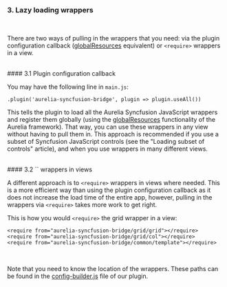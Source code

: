 <br>

### 3. Lazy loading wrappers
<br>

There are two ways of pulling in the wrappers that you need: via the plugin configuration callback ([globalResources](http://aurelia.io/docs.html#/aurelia/framework/1.0.0-beta.1.1.4/doc/api/class/FrameworkConfiguration) equivalent) or `<require>` wrappers in a view.

<br>
#### 3.1 Plugin configuration callback

You may have the following line in `main.js`:

`.plugin('aurelia-syncfusion-bridge', plugin => plugin.useAll())`
<br>

This tells the plugin to load all the Aurelia Syncfusion JavaScript wrappers and register them globally (using the [globalResources](http://aurelia.io/docs.html#/aurelia/framework/1.0.0-beta.1.1.4/doc/api/class/FrameworkConfiguration) functionality of the Aurelia framework). That way, you can use these wrappers in any view without having to pull them in. This approach is recommended if you use a subset of Syncfusion JavaScript controls (see the "Loading subset of controls" article), and when you use wrappers in many different views.

<br>
#### 3.2 `<require>` wrappers in views

A different approach is to `<require>` wrappers in views where needed. This is a more efficient way than using the plugin configuration callback as it does not increase the load time of the entire app, however, pulling in the wrappers via `<require>` takes more work to get right.

This is how you would `<require>` the grid wrapper in a view:


```
<require from="aurelia-syncfusion-bridge/grid/grid"></require>
<require from="aurelia-syncfusion-bridge/grid/col"></require>
<require from="aurelia-syncfusion-bridge/common/template"></require>
```
<br>

Note that you need to know the location of the wrappers. These paths can be found in the [config-builder.js](https://github.com/aurelia-ui-toolkits/aurelia-syncfusion-bridge/blob/master/src/config-builder.js) file of our plugin.
